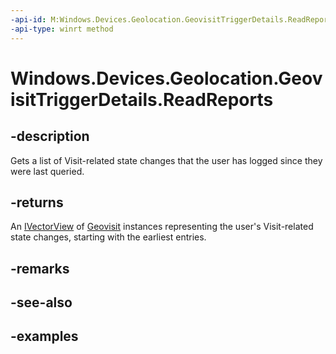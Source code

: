 ```yaml
---
-api-id: M:Windows.Devices.Geolocation.GeovisitTriggerDetails.ReadReports
-api-type: winrt method
---
```


<!-- Method syntax.
public IVectorView<Geovisit> GeovisitTriggerDetails.ReadReports()
-->

# Windows.Devices.Geolocation.GeovisitTriggerDetails.ReadReports

## -description
Gets a list of Visit-related state changes that the user has logged since they were last queried.

## -returns
An [IVectorView](https://docs.microsoft.com/uwp/api/windows.foundation.collections.ivectorview_t_) of [Geovisit](Geovisit.md) instances representing the user's Visit-related state changes, starting with the earliest entries.

## -remarks

## -see-also

## -examples

